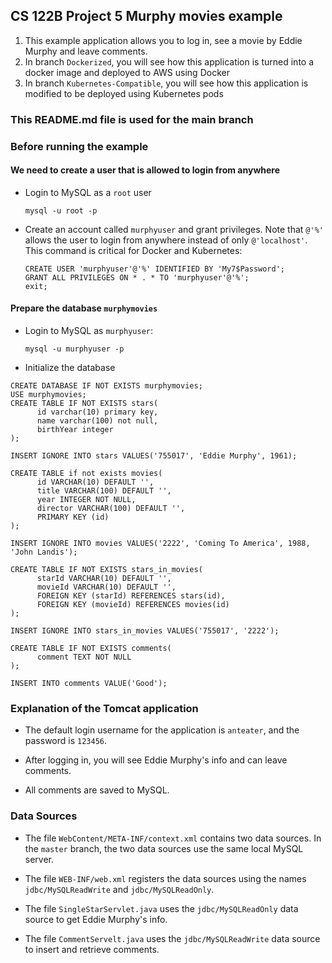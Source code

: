 ## CS 122B Project 5 Murphy movies example

1. This example application allows you to log in, see a movie by Eddie Murphy and leave comments.
2. In branch `Dockerized`, you will see how this application is turned into a docker image and deployed to AWS using Docker
3. In branch `Kubernetes-Compatible`, you will see how this application is modified to be deployed using Kubernetes pods

### This README.md file is used for the main branch
### Before running the example

#### We need to create a user that is allowed to login from anywhere

- Login to MySQL as a `root` user
   ```
   mysql -u root -p
   ```

- Create an account called `murphyuser` and grant privileges. Note that `@'%'` allows the user to login from anywhere instead of only `@'localhost'`. This command is critical for Docker and Kubernetes:
   ```
   CREATE USER 'murphyuser'@'%' IDENTIFIED BY 'My7$Password';
   GRANT ALL PRIVILEGES ON * . * TO 'murphyuser'@'%';
   exit;
   ```

#### Prepare the database `murphymovies`

- Login to MySQL as `murphyuser`:
  
  ```
  mysql -u murphyuser -p
  ```
- Initialize the database

```
CREATE DATABASE IF NOT EXISTS murphymovies;
USE murphymovies;
CREATE TABLE IF NOT EXISTS stars(
      id varchar(10) primary key,
      name varchar(100) not null,
      birthYear integer
);

INSERT IGNORE INTO stars VALUES('755017', 'Eddie Murphy', 1961);

CREATE TABLE if not exists movies(
      id VARCHAR(10) DEFAULT '',
      title VARCHAR(100) DEFAULT '',
      year INTEGER NOT NULL,
      director VARCHAR(100) DEFAULT '',
      PRIMARY KEY (id)
);

INSERT IGNORE INTO movies VALUES('2222', 'Coming To America', 1988, 'John Landis');

CREATE TABLE IF NOT EXISTS stars_in_movies(
      starId VARCHAR(10) DEFAULT '',
      movieId VARCHAR(10) DEFAULT '',
      FOREIGN KEY (starId) REFERENCES stars(id),
      FOREIGN KEY (movieId) REFERENCES movies(id)
);

INSERT IGNORE INTO stars_in_movies VALUES('755017', '2222');

CREATE TABLE IF NOT EXISTS comments(
      comment TEXT NOT NULL
);

INSERT INTO comments VALUE('Good');

```

### Explanation of the Tomcat application

- The default login username for the application is `anteater`, and the password is `123456`.

- After logging in, you will see Eddie Murphy's info and can leave comments.

- All comments are saved to MySQL.


### Data Sources

- The file `WebContent/META-INF/context.xml` contains two data sources. In the `master` branch, the two data sources  use the same local MySQL server.
- The file `WEB-INF/web.xml` registers the data sources using the names `jdbc/MySQLReadWrite` and `jdbc/MySQLReadOnly`.

- The file `SingleStarServlet.java` uses the `jdbc/MySQLReadOnly` data source to get Eddie Murphy's info.
- The file `CommentServelt.java` uses the `jdbc/MySQLReadWrite` data source to insert and retrieve comments.
